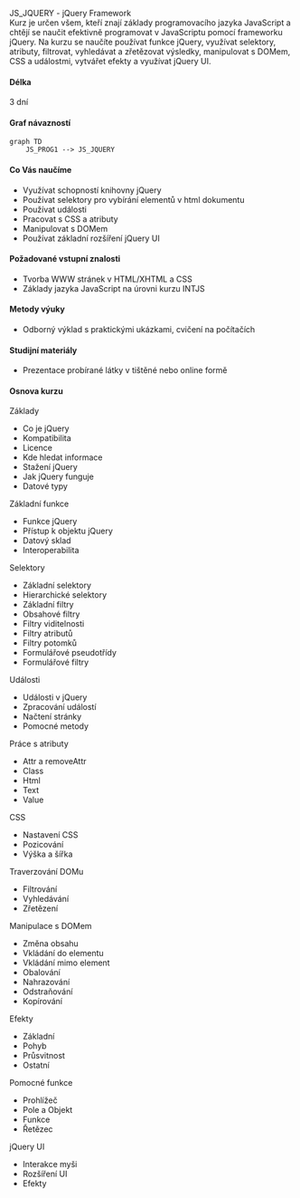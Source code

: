 ﻿JS_JQUERY - jQuery Framework  
Kurz je určen všem, kteří znají základy programovacího jazyka JavaScript a chtějí se naučit efektivně programovat v JavaScriptu pomocí frameworku jQuery. Na kurzu se naučíte používat funkce jQuery, využívat selektory, atributy, filtrovat, vyhledávat a zřetězovat výsledky, manipulovat s DOMem, CSS a událostmi, vytvářet efekty a využívat jQuery UI.  


#### Délka

3 dní

#### Graf návazností

```mermaid
graph TD
    JS_PROG1 --> JS_JQUERY
```

#### Co Vás naučíme

- Využívat schopností knihovny jQuery
- Používat selektory pro vybírání elementů v html dokumentu
- Používat události
- Pracovat s CSS a atributy
- Manipulovat s DOMem
- Používat základní rozšíření jQuery UI

#### Požadované vstupní znalosti

- Tvorba WWW stránek v HTML/XHTML a CSS
- Základy jazyka JavaScript na úrovni kurzu INTJS

#### Metody výuky

- Odborný výklad s praktickými ukázkami, cvičení na počítačích

#### Studijní materiály

- Prezentace probírané látky v tištěné nebo online formě

#### Osnova kurzu

Základy

- Co je jQuery
- Kompatibilita
- Licence
- Kde hledat informace
- Stažení jQuery
- Jak jQuery funguje
- Datové typy

Základní funkce

- Funkce jQuery
- Přístup k objektu jQuery
- Datový sklad
- Interoperabilita

Selektory

- Základní selektory
- Hierarchické selektory
- Základní filtry
- Obsahové filtry
- Filtry viditelnosti
- Filtry atributů
- Filtry potomků
- Formulářové pseudotřídy
- Formulářové filtry

Události

- Události v jQuery
- Zpracování událostí
- Načtení stránky
- Pomocné metody

Práce s atributy

- Attr a removeAttr
- Class
- Html
- Text
- Value

CSS

- Nastavení CSS
- Pozicování
- Výška a šířka

Traverzování DOMu

- Filtrování
- Vyhledávání
- Zřetězení

Manipulace s DOMem

- Změna obsahu
- Vkládání do elementu
- Vkládání mimo element
- Obalování
- Nahrazování
- Odstraňování
- Kopírování

Efekty

- Základní
- Pohyb
- Průsvitnost
- Ostatní

Pomocné funkce

- Prohlížeč
- Pole a Objekt
- Funkce
- Řetězec

jQuery UI

- Interakce myši
- Rozšíření UI
- Efekty